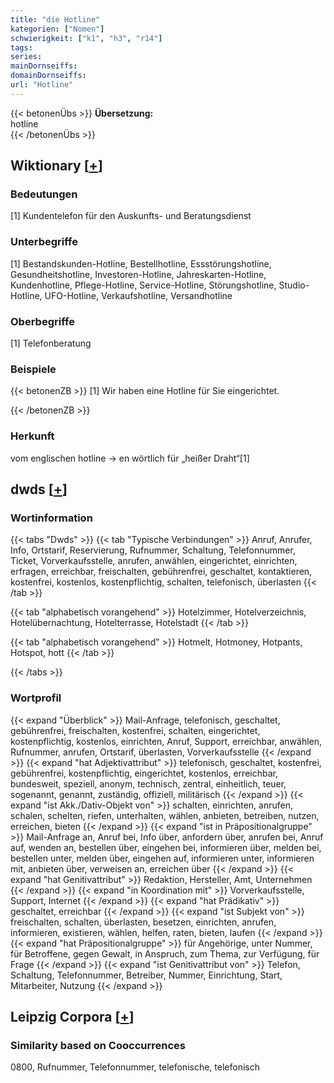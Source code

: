 ```yaml
---
title: "die Hotline"
kategorien: ["Nomen"]
schwierigkeit: ["k1", "h3", "r14"]
tags:
series:
mainDornseiffs:
domainDornseiffs:
url: "Hotline"
---
```


{{< betonenÜbs >}}
**Übersetzung:**  
hotline  
{{< /betonenÜbs >}}

## Wiktionary [[+](https://de.wiktionary.org/wiki/Hotline)]

### Bedeutungen
[1] Kundentelefon für den Auskunfts- und Beratungsdienst  

### Unterbegriffe
[1] Bestandskunden-Hotline, Bestellhotline, Essstörungshotline, Gesundheitshotline, Investoren-Hotline, Jahreskarten-Hotline, Kundenhotline, Pflege-Hotline, Service-Hotline, Störungshotline, Studio-Hotline, UFO-Hotline, Verkaufshotline, Versandhotline  

### Oberbegriffe
[1] Telefonberatung  

### Beispiele
{{< betonenZB >}}
[1] Wir haben eine Hotline für Sie eingerichtet.  

{{< /betonenZB >}}
### Herkunft
vom englischen hotline → en wörtlich für „heißer Draht“[1]  



## dwds [[+](https://www.dwds.de/wb/Hotline)]

### Wortinformation
{{< tabs "Dwds" >}}
{{< tab "Typische Verbindungen" >}}
Anruf, Anrufer, Info, Ortstarif, Reservierung, Rufnummer, Schaltung, Telefonnummer, Ticket, Vorverkaufsstelle, anrufen, anwählen, eingerichtet, einrichten, erfragen, erreichbar, freischalten, gebührenfrei, geschaltet, kontaktieren, kostenfrei, kostenlos, kostenpflichtig, schalten, telefonisch, überlasten
{{< /tab >}}

{{< tab "alphabetisch vorangehend" >}}
Hotelzimmer, Hotelverzeichnis, Hotelübernachtung, Hotelterrasse, Hotelstadt
{{< /tab >}}

{{< tab "alphabetisch vorangehend" >}}
Hotmelt, Hotmoney, Hotpants, Hotspot, hott
{{< /tab >}}

{{< /tabs >}}

### Wortprofil
{{< expand "Überblick" >}} Mail-Anfrage, telefonisch, geschaltet, gebührenfrei, freischalten, kostenfrei, schalten, eingerichtet, kostenpflichtig, kostenlos, einrichten, Anruf, Support, erreichbar, anwählen, Rufnummer, anrufen, Ortstarif, überlasten, Vorverkaufsstelle {{< /expand >}}
{{< expand "hat Adjektivattribut" >}} telefonisch, geschaltet, kostenfrei, gebührenfrei, kostenpflichtig, eingerichtet, kostenlos, erreichbar, bundesweit, speziell, anonym, technisch, zentral, einheitlich, teuer, sogenannt, genannt, zuständig, offiziell, militärisch {{< /expand >}}
{{< expand "ist Akk./Dativ-Objekt von" >}} schalten, einrichten, anrufen, schalen, schelten, riefen, unterhalten, wählen, anbieten, betreiben, nutzen, erreichen, bieten {{< /expand >}}
{{< expand "ist in Präpositionalgruppe" >}} Mail-Anfrage an, Anruf bei, Info über, anfordern über, anrufen bei, Anruf auf, wenden an, bestellen über, eingehen bei, informieren über, melden bei, bestellen unter, melden über, eingehen auf, informieren unter, informieren mit, anbieten über, verweisen an, erreichen über {{< /expand >}}
{{< expand "hat Genitivattribut" >}} Redaktion, Hersteller, Amt, Unternehmen {{< /expand >}}
{{< expand "in Koordination mit" >}} Vorverkaufsstelle, Support, Internet {{< /expand >}}
{{< expand "hat Prädikativ" >}} geschaltet, erreichbar {{< /expand >}}
{{< expand "ist Subjekt von" >}} freischalten, schalten, überlasten, besetzen, einrichten, anrufen, informieren, existieren, wählen, helfen, raten, bieten, laufen {{< /expand >}}
{{< expand "hat Präpositionalgruppe" >}} für Angehörige, unter Nummer, für Betroffene, gegen Gewalt, in Anspruch, zum Thema, zur Verfügung, für Frage {{< /expand >}}
{{< expand "ist Genitivattribut von" >}} Telefon, Schaltung, Telefonnummer, Betreiber, Nummer, Einrichtung, Start, Mitarbeiter, Nutzung {{< /expand >}}

## Leipzig Corpora [[+](https://corpora.uni-leipzig.de/en/res?word=Hotline&corpusId=deu_newscrawl-public_2018)]


### Similarity based on Cooccurrences
0800, Rufnummer, Telefonnummer, telefonische, telefonisch

